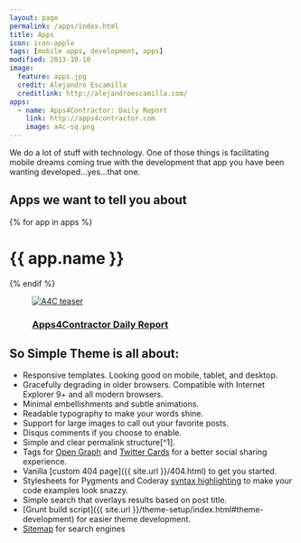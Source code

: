 ```yaml
---
layout: page
permalink: /apps/index.html
title: Apps
icon: icon-apple
tags: [mobile apps, development, apps]
modified: 2013-10-10
image:
  feature: apps.jpg
  credit: Alejandro Escamilla
  creditlink: http://alejandroescamilla.com/
apps:
  - name: Apps4Contractor: Daily Report
  	link: http://apps4contractor.com
  	image: a4c-sq.png
---
```


We do a lot of stuff with technology. One of those things is facilitating mobile dreams coming true with the development that app you have been wanting developed...yes...that one.

## Apps we want to tell you about
{% for app in apps %}
<h1>{{ app.name }}</h1>
{% endif %} 

<article class="entry" itemscope="" itemtype="http://schema.org/Blog" style="border-bottom-width:0;">
	<div class="work-content"> 
		<div class="project-wrap" itemprop="blogPost" itemscope="" itemtype="http://schema.org/BlogPosting">
			<a href="http://apps4contractor.com">
				<figure class="project-tease"> 
					<img src="{{ site.url }}/images/a4c-sq.png" alt="A4C teaser" border="0" itemprop="image"> 
					<figcaption> 
						<div class="figcaption-wrap"> 
							<h3 itemprop="name">Apps4Contractor Daily Report</h3> 
						</div>
					</figcaption>
				</figure>
			</a>
		</div>
	</div>
</article>

## So Simple Theme is all about:

* Responsive templates. Looking good on mobile, tablet, and desktop.
* Gracefully degrading in older browsers. Compatible with Internet Explorer 9+ and all modern browsers.
* Minimal embellishments and subtle animations. 
* Readable typography to make your words shine.
* Support for large images to call out your favorite posts.
* Disqus comments if you choose to enable.
* Simple and clear permalink structure[^1].
* Tags for [Open Graph](https://developers.facebook.com/docs/opengraph/) and [Twitter Cards](https://dev.twitter.com/docs/cards) for a better social sharing experience.
* Vanilla [custom 404 page]({{ site.url }}/404.html) to get you started.
* Stylesheets for Pygments and Coderay [syntax highlighting](http://mmistakes.github.io/articles/so-simple-theme/code-highlighting-post/) to make your code examples look snazzy.
* Simple search that overlays results based on post title.
* [Grunt build script]({{ site.url }}/theme-setup/index.html#theme-development) for easier theme development.
* [Sitemap](https://github.com/mmistakes/so-simple-theme/blob/master/sitemap.xml) for search engines